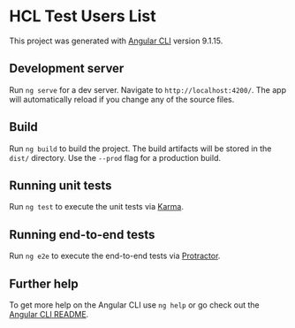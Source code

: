 # HCL Test Users List

This project was generated with [Angular CLI](https://github.com/angular/angular-cli) version 9.1.15.



## Development server

Run `ng serve` for a dev server. Navigate to `http://localhost:4200/`. The app will automatically reload if you change any of the source files.

 
## Build

Run `ng build` to build the project. The build artifacts will be stored in the `dist/` directory. Use the `--prod` flag for a production build.

## Running unit tests

Run `ng test` to execute the unit tests via [Karma](https://karma-runner.github.io).

## Running end-to-end tests

Run `ng e2e` to execute the end-to-end tests via [Protractor](http://www.protractortest.org/).

## Further help

To get more help on the Angular CLI use `ng help` or go check out the [Angular CLI README](https://github.com/angular/angular-cli/blob/master/README.md).
